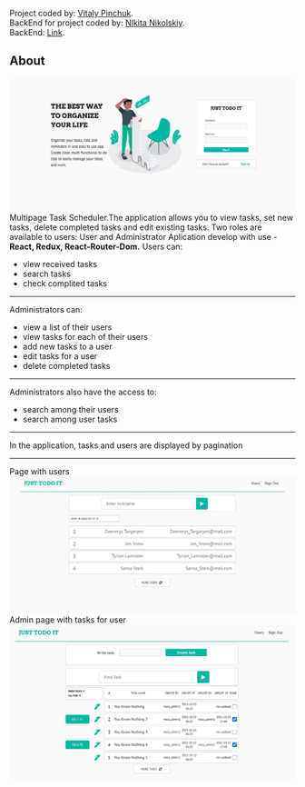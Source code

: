 
Project coded by:  [Vitaly Pinchuk](https://www.linkedin.com/in/vitaly-pinchuk-845182200/).  
BackEnd for project coded by:  [NIkita Nikolskiy](https://github.com/Nikita27142914).  
BackEnd:  [Link](https://github.com/Nikita27142914/fe_api).  

## About  
![alt-текст](Screenshot_1.jpg "SignIn page")  
Multipage Task Scheduler.The application allows you to view tasks, set new tasks, delete completed tasks and edit existing tasks. Two roles are available to users: User and Administrator 
Aplication develop with use -  **React, Redux, React-Router-Dom.**
Users can:  
* view received tasks  
* search tasks  
* check complited tasks
***
Administrators can:  
* view a list of their users  
* view tasks for each of their users  
* add new tasks to a user  
* edit tasks for a user  
* delete completed tasks  
***
Administrators also have the access to:  
* search among their users  
* search among user tasks  
*** 
In the application, tasks and users are displayed by pagination
*** 
Page with users  
![alt-текст](Screenshot_2.jpg "SignIn page")    
Admin page with tasks for user     
![alt-текст](Screenshot_3.jpg "SignIn page")  



